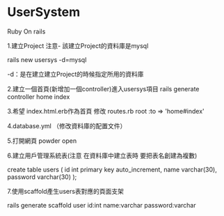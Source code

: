 UserSystem
==========
Ruby On rails 

1.建立Project 注意- 該建立Project的資料庫是mysql

rails new usersys -d=mysql

-d：是在建立建立Project的時候指定所用的資料庫

2.建立一個首頁(新增加一個controller)進入usersys項目
rails generate controller home index

3.希望 index.html.erb作為首頁
修改 routes.rb
 root :to => 'home#index'
 
4.database.yml （修改資料庫的配置文件）

5.打開網頁 powder open


6.建立用戶管理系統表(注意 在資料庫中建立表時 要把表名創建為複數)

 create table users
(
  id int primary key auto_increment,
 name varchar(30),
 password varchar(30)
);

7.使用scaffold產生users表對應的頁面支架

rails generate scaffold user id:int name:varchar password:varchar
